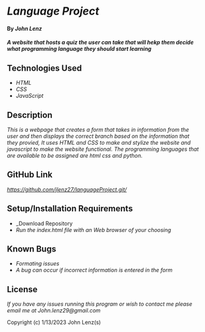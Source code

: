 # _Language Project_

#### By _**John Lenz**_

#### _A website that hosts a quiz the user can take that will hekp them decide what programming language they should start learning_

## Technologies Used

* _HTML_
* _CSS_
* _JavaScript_


## Description

_This is a webpage that creates a form that takes in information from the user and then displays the correct branch based on the information that they provied, It uses HTML and CSS to make and stylize the website and javascript to make the website functional. The programming languages that are available to be assigned are html css and python._

## GitHub Link
_https://github.com/jlenz27/languageProject.git/_

## Setup/Installation Requirements
* _Download Repository
* _Run the index.html file with an Web browser of your choosing_


## Known Bugs

* _Formating issues_
* _A bug can occur if incorrect information is entered in the form_


## License


_If you have any issues running this program or wish to contact me please email me at John.lenz29@gmail.com_

Copyright (c) 1/13/2023 John Lenz(s)